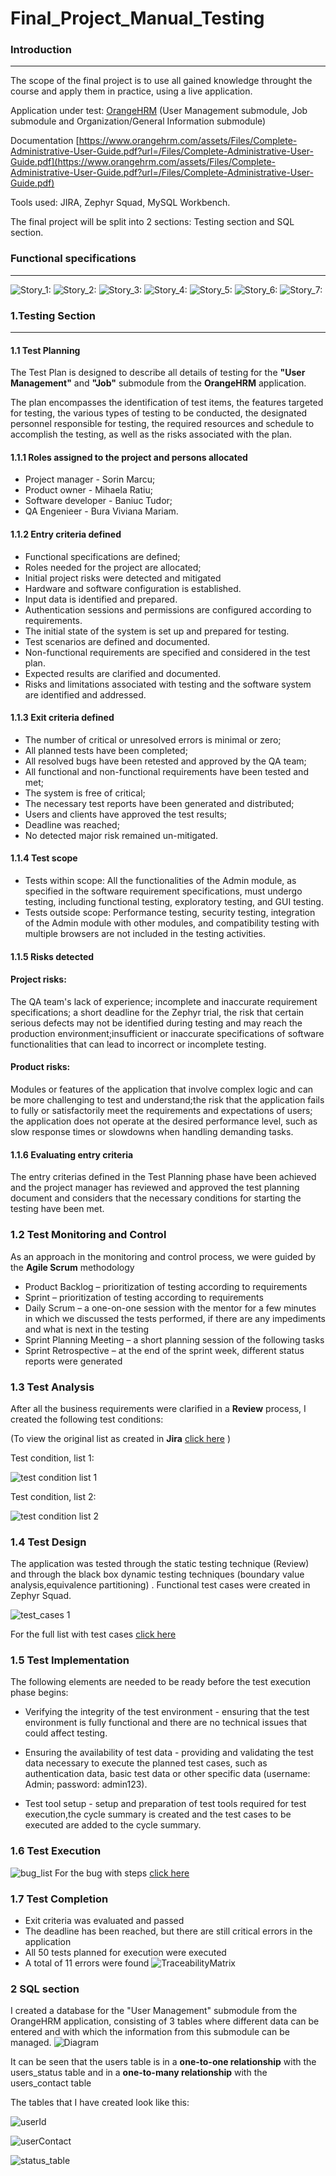 # Final_Project_Manual_Testing
### Introduction
---
The scope of the final project is to use all gained knowledge throught the course and apply them in practice, using a live application.

Application under test: [OrangeHRM](https://opensource-demo.orangehrmlive.com/web/index.php/auth/login)
(User Management submodule, Job submodule and Organization/General Information submodule) 

Documentation [https://www.orangehrm.com/assets/Files/Complete-Administrative-User-Guide.pdf?url=/Files/Complete-Administrative-User-Guide.pdf](https://www.orangehrm.com/assets/Files/Complete-Administrative-User-Guide.pdf?url=/Files/Complete-Administrative-User-Guide.pdf)

Tools used: JIRA, Zephyr Squad, MySQL Workbench.

The final project will be split into 2 sections: Testing section and SQL section.

### Functional specifications
---
![ _Story_1:_](https://github.com/Viviana-Mariam/Proiect-Final-Testare-Manuala/blob/main/story.png/PV-36%20(1).png)
![ _Story_2:_](https://github.com/Viviana-Mariam/Proiect-Final-Testare-Manuala/blob/main/story.png/PV-37.png)
![ _Story_3:_](https://github.com/Viviana-Mariam/Proiect-Final-Testare-Manuala/blob/main/story.png/PV-38.png)
![ _Story_4:_](https://github.com/Viviana-Mariam/Proiect-Final-Testare-Manuala/blob/main/story.png/PV-39.png)
![ _Story_5:_](https://github.com/Viviana-Mariam/Proiect-Final-Testare-Manuala/blob/main/story.png/PV-40.png)
![ _Story_6:_](https://github.com/Viviana-Mariam/Proiect-Final-Testare-Manuala/blob/main/story.png/PV-41.png)
![ _Story_7:_](https://github.com/Viviana-Mariam/Proiect-Final-Testare-Manuala/blob/main/story.png/PV-42.png)


### 1.Testing Section
---
#### 1.1 Test Planning

The Test Plan is designed to describe all details of testing for the **"User Management"** and **"Job"** submodule from the **OrangeHRM** application.

The plan encompasses the identification of test items, the features targeted for testing, the various types of testing to be conducted, the designated personnel responsible for testing, the required resources and schedule to accomplish the testing, as well as the risks associated with the plan.

#### 1.1.1 Roles assigned to the project and persons allocated
- Project manager - Sorin Marcu;   
- Product owner - Mihaela Ratiu;   
- Software developer - Baniuc Tudor;   
- QA Engenieer - Bura Viviana Mariam.

#### 1.1.2 Entry criteria defined
- Functional specifications are defined;
- Roles needed for the project are allocated;
- Initial project risks were detected and mitigated
- Hardware and software configuration is established.
- Input data is identified and prepared.
- Authentication sessions and permissions are configured according to requirements.
- The initial state of the system is set up and prepared for testing.
- Test scenarios are defined and documented.
- Non-functional requirements are specified and considered in the test plan.
- Expected results are clarified and documented.
- Risks and limitations associated with testing and the software system are identified and addressed.
#### 1.1.3 Exit criteria defined
- The number of critical or unresolved errors is minimal or zero;
- All planned tests have been completed;
- All resolved bugs have been retested and approved by the QA team;
- All functional and non-functional requirements have been tested and met;
- The system is free of critical;
- The necessary test reports have been generated and distributed;
- Users and clients have approved the test results;
- Deadline was reached;
- No detected major risk remained un-mitigated.
  

#### 1.1.4 Test scope
- Tests within scope: All the functionalities of the Admin module, as specified in the software requirement specifications, must undergo testing, including functional testing, exploratory testing, and GUI testing.
- Tests outside scope: Performance testing, security testing, integration of the Admin module with other modules, and compatibility testing with multiple browsers are not included in the testing activities.

#### 1.1.5 Risks detected
#### Project risks:
The QA team's lack of experience; incomplete and inaccurate requirement specifications; a short deadline for the Zephyr trial, the risk that certain serious defects may not be identified during testing and may reach the production environment;insufficient or inaccurate specifications of software functionalities that can lead to incorrect or incomplete testing.
#### Product risks:
Modules or features of the application that involve complex logic and can be more challenging to test and understand;the risk that the application fails to fully or satisfactorily meet the requirements and expectations of users; the application does not operate at the desired performance level, such as slow response times or slowdowns when handling demanding tasks.

#### 1.1.6 Evaluating entry criteria
The entry criterias defined in the Test Planning phase have been achieved and the project manager has reviewed and approved the test planning document and considers that the necessary conditions for starting the testing have been met.

### 1.2 Test Monitoring and Control
As an approach in the monitoring and control process, we were guided by the **Agile Scrum** methodology

- Product Backlog – prioritization of testing according to requirements 
- Sprint – prioritization of testing according to requirements
- Daily Scrum – a one-on-one session with the mentor for a few minutes in which we discussed the tests performed, if there are any impediments and what is next in the testing
- Sprint Planning Meeting – a short planning session of the following tasks 
- Sprint Retrospective – at the end of the sprint week, different status reports were generated

### 1.3 Test Analysis
After all the business requirements were clarified in a **Review** process, I created the following test conditions:

(To view the original list as created in **Jira** [click here](https://github.com/Viviana-Mariam/Proiect-Final-Testare-Manuala/tree/main/Jira_test_condition) )

Test condition, list 1:

![test condition list 1](https://github.com/Viviana-Mariam/Proiect-Final-Testare-Manuala/blob/main/test_condition/test_condition_list1.jpg)

Test condition, list 2:

![test condition list 2](https://github.com/Viviana-Mariam/Proiect-Final-Testare-Manuala/blob/main/test_condition/test_condition_list2.jpg)


### 1.4 Test Design
The application was tested through the static testing technique (Review) and through the black box dynamic testing techniques (boundary value analysis,equivalence partitioning) .
Functional test cases were created in Zephyr Squad.

![test_cases 1](https://github.com/Viviana-Mariam/Proiect-Final-Testare-Manuala/blob/main/test.jpg%20(2)/Screenshot%20test.jpg)


  For the full list with test cases [click here](https://github.com/Viviana-Mariam/Proiect-Final-Testare-Manuala/blob/main/tests.pdf/Book1.pdf)

### 1.5 Test Implementation
The following elements are needed to be ready before the test execution phase begins:

- Verifying the integrity of the test environment - ensuring that the test environment is fully functional and there are no technical issues that could affect testing.

- Ensuring the availability of test data - providing and validating the test data necessary to execute the planned test cases, such as authentication data, basic test data or other specific data (username: Admin; password: admin123).

- Test tool setup - setup and preparation of test tools required for test execution,the cycle summary is created and the test cases to be executed are added to the cycle summary.
### 1.6 Test Execution

![bug_list](https://github.com/Viviana-Mariam/Proiect-Final-Testare-Manuala/blob/main/jira_bug.jpg%20(2)/ScreenshotBugJira.jpg)
For the bug with steps [click here](https://github.com/Viviana-Mariam/Proiect-Final-Testare-Manuala/blob/main/bug_jira.pdf/PDF%20(Jira).pdf)


### 1.7 Test Completion
- Exit criteria was evaluated and passed
- The deadline has been reached, but there are still critical errors in the application
- All 50 tests planned for execution were executed
- A total of 11 errors were found
  ![TraceabilityMatrix](https://github.com/Viviana-Mariam/Proiect-Final-Testare-Manuala/blob/main/TraceabilityMatrix/TraceabilityMatrix.jpg)


### 2 SQL section

I created a database for the "User Management" submodule from the  OrangeHRM application, consisting of 3 tables where different data can be entered and with which the information from this submodule can be managed.
![Diagram](https://github.com/Viviana-Mariam/Proiect-Final-Testare-Manuala/blob/main/EER%20Diagram.jpg)

It can be seen that the users table is in a **one-to-one relationship** with the users_status table and in a **one-to-many relationship** with the users_contact table

The tables that I have created look like this:

![userId](https://github.com/Viviana-Mariam/Proiect-Final-Testare-Manuala/blob/main/table.sql/users_table.jpg)

![userContact](https://github.com/Viviana-Mariam/Proiect-Final-Testare-Manuala/blob/main/table.sql/users_contact.table.jpg)

![status_table](https://github.com/Viviana-Mariam/Proiect-Final-Testare-Manuala/blob/main/table.sql/users_status.jpg)





